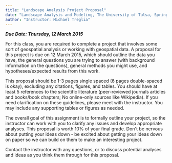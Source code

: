 ```yaml
---
title: "Landscape Analysis Project Proposal"
date: "Landscape Analysis and Modeling, The University of Tulsa, Spring 2015"
author: "Instructor: Michael Treglia"
---
```


***Due Date: Thursday, 12 March 2015***


For this class, you are required to complete a project that involves some sort of geospatial analysis or working with geospatial data. A proposal for this project is due on 12 March 2015, which should outline the data you have, the general questions you are trying to answer (with background information on the questions), general methods you might use, and hypotheses/expected results from this work.

This proposal should be 1-3 pages single spaced (6 pages double-spaced is okay), excluding any citations, figures, and tables. You should have at least 5 references to the scientific literature (peer-reviewed journals articles and books/book chapters; No online-only sources like Wikipedia). If you need clarification on these guidelines, please meet with the instructor. You may include any supporting tables or figures as needed.

The overall goal of this assignment is to formally outline your project, so the instructor can work with you to clarify any issues and develop appropriate analyses. This proposal is worth 10% of your final grade. Don't be nervous about putting your ideas down - be excited about getting your ideas down on paper so we can build on them to make an interesting project.

Contact the instructor with any questions, or to discuss potential analyses and ideas as you think them through for this proposal.

